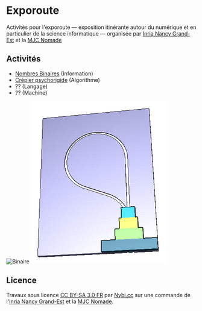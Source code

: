 # Exporoute

Activités pour l'exporoute &mdash; exposition itinérante autour du numérique et en particulier de la science informatique &mdash; organisée par [Inria Nancy Grand-Est](http://www.inria.fr/centre/nancy) et la [MJC Nomade](http://mjc-nomade.fr/)

## Activités

* [Nombres Binaires](./binaire/) (Information)
* [Crépier psychorigide](./crepier/) (Algorithme)
* ?? (Langage)
* ?? (Machine)

![Binaire](./binaire/P7160134.JPG)
![Crépier](./crepier/shot0000.png) 

## Licence
Travaux sous licence [CC BY-SA 3.0 FR](https://creativecommons.org/licenses/by-sa/3.0/fr/) par [Nybi.cc](https://github.com/NYBI) sur une commande de l'[Inria Nancy Grand-Est](http://www.inria.fr/centre/nancy) et la [MJC Nomade](http://mjc-nomade.fr/).